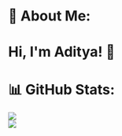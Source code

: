 # 💫 About Me:
# Hi, I'm Aditya! 👋

# 📊 GitHub Stats:
![](https://github-readme-stats.vercel.app/api?username=adityxrajj)<br/>
![](https://github-readme-streak-stats.herokuapp.com/?user=adityxrajj)<br/>
